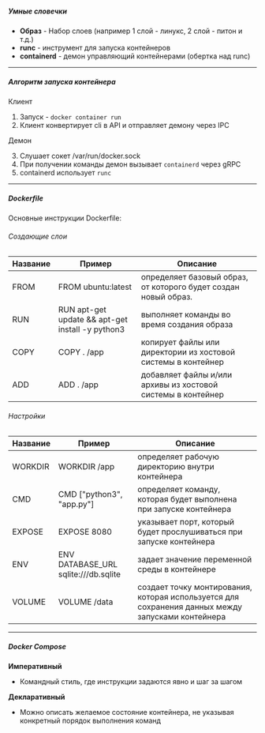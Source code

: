 ##### Умные словечки

- **Образ** - Набор слоев (например 1 слой - линукс, 2 слой - питон и т.д.)
- **runc** - инструмент для запуска контейнеров
- **containerd** - демон управляющий контейнерами (обертка над runc)

---

##### Алгоритм запуска контейнера

Клиент

1. Запуск - `docker container run`
2. Клиент конвертирует cli в API и отправляет демону через IPC

Демон

3. Слушает сокет /var/run/docker.sock
4. При получении команды демон вызывает `containerd` через gRPC
5. containerd использует `runc`

---

##### Dockerfile

Основные инструкции Dockerfile:

###### Создающие слои

| Название | Пример                                     | Описание                                                                                                          |
| ---------------- | ------------------------------------------------ | ------------------------------------------------------------------------------------------------------------------------- |
| FROM             | FROM ubuntu:latest                               | определяет базовый образ,<br />от которого будет создан новый образ. |
| RUN              | RUN apt-get update && apt-get install -y python3 | выполняет команды во время создания образа                                           |
| COPY             | COPY . /app                                      | копирует файлы или директории из хостовой системы в контейнер        |
| ADD              | ADD . /app                                       | добавляет файлы и/или архивы из хостовой системы в контейнер        |

###### Настройки

| Название | Пример                         | Описание                                                                                                                                                                              |
| ---------------- | ------------------------------------ | --------------------------------------------------------------------------------------------------------------------------------------------------------------------------------------------- |
| WORKDIR          | WORKDIR /app                         | определяет рабочую директорию внутри контейнера                                                                                                    |
| CMD              | CMD ["python3", "app.py"]            | определяет команду, которая будет выполнена при запуске контейнера                                                                  |
| EXPOSE           | EXPOSE 8080                          | указывает порт, который будет прослушиваться при запуске контейнера                                                                |
| ENV              | ENV DATABASE_URL sqlite:///db.sqlite | задает значение переменной среды в контейнере                                                                                                         |
| VOLUME           | VOLUME /data                         | создает точку монтирования, которая используется для сохранения данных между<br />запусками контейнера |

---

##### Docker Compose

**Императивный**

- Командный стиль, где инструкции задаются явно и шаг за шагом

**Декларативный**

* Можно описать желаемое состояние контейнера, не указывая конкретный порядок выполнения команд
